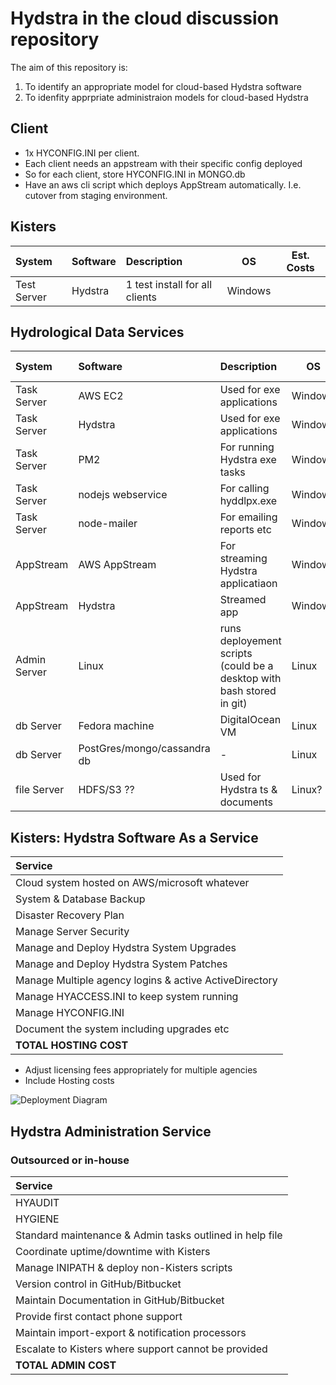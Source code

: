 # Hydstra in the cloud discussion repository

The aim of this repository is:

1. To identify an appropriate model for cloud-based Hydstra software
2. To idenfity apprpriate administraion models for cloud-based Hydstra


## Client

* 1x HYCONFIG.INI per client.
* Each client needs an appstream with their specific config deployed
* So for each client, store HYCONFIG.INI in MONGO.db
* Have an aws cli script which deploys AppStream automatically. I.e. cutover from staging environment.

## Kisters

| System | Software | Description | OS | Est. Costs    | 
| :----------- | :---------- |  :---------- | ------ | ---------------| 
| Test Server  | Hydstra | 1 test install for all clients | Windows | | 

## Hydrological Data Services	

| System | Software | Description | OS | Est. Costs    | 
| :----------- | :---------- |  :---------- | ------ | ---------------| 
| Task Server  | AWS EC2 | Used for exe applications | Windows | | 
| Task Server  | Hydstra | Used for exe applications | Windows | | 
| Task Server  | PM2 | For running Hydstra exe tasks | Windows | | 
| Task Server  | nodejs webservice | For calling hyddlpx.exe | Windows | | 
| Task Server  | node-mailer | For emailing reports etc | Windows | | 
| AppStream    | AWS AppStream | For streaming Hydstra applicatiaon | Windows | | 
| AppStream    | Hydstra | Streamed app | Windows | | 
| Admin Server | Linux | runs deployement scripts (could be a desktop with bash stored in git) | Linux | |  
| db Server | Fedora machine | DigitalOcean VM | Linux | $5/mth |  
| db Server | PostGres/mongo/cassandra db | - |  Linux | $5/mth |  
| file Server | HDFS/S3 ?? | Used for Hydstra ts & documents | Linux? ||  


## Kisters: Hydstra Software As a Service

| Service        | 
| :------------- | 
| Cloud system hosted on AWS/microsoft whatever | 
| System & Database Backup |
| Disaster Recovery Plan |
| Manage Server Security | 
| Manage and Deploy Hydstra System Upgrades |
| Manage and Deploy Hydstra System Patches |
| Manage Multiple agency logins & active ActiveDirectory |
| Manage HYACCESS.INI to keep system running |
| Manage HYCONFIG.INI |
| Document the system including upgrades etc |
| **TOTAL HOSTING COST** |

* Adjust licensing fees appropriately for multiple agencies
* Include Hosting costs

![Deployment Diagram](https://www.lucidchart.com/publicSegments/view/5497b4a3-8d28-449a-9070-51a40a004901/image.png)



## Hydstra Administration Service 
### Outsourced or in-house

| Service        | 
| :------------- |
| HYAUDIT |
| HYGIENE |
| Standard maintenance & Admin tasks outlined in help file |
| Coordinate uptime/downtime with Kisters |
| Manage INIPATH & deploy non-Kisters scripts |
| Version control in GitHub/Bitbucket |
| Maintain Documentation in GitHub/Bitbucket |
| Provide first contact phone support |
| Maintain import-export & notification processors |
| Escalate to Kisters where support cannot be provided |
| **TOTAL ADMIN COST** |
